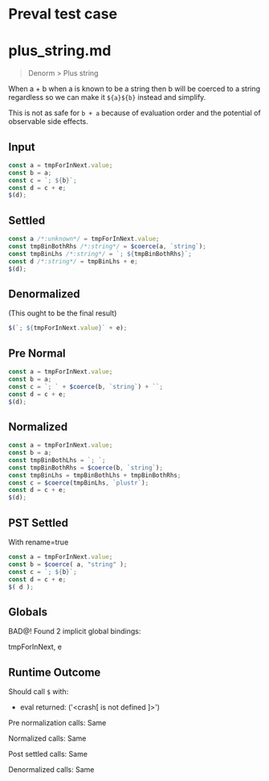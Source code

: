 # Preval test case

# plus_string.md

> Denorm > Plus string
>
>

When a + b when a is known to be a string then b will be coerced to a string regardless so we can make it `${a}${b}` instead and simplify.

This is not as safe for `b + a` because of evaluation order and the potential of observable side effects.

## Input

`````js filename=intro
const a = tmpForInNext.value;
const b = a;
const c = `; ${b}`;
const d = c + e;
$(d);
`````

## Settled


`````js filename=intro
const a /*:unknown*/ = tmpForInNext.value;
const tmpBinBothRhs /*:string*/ = $coerce(a, `string`);
const tmpBinLhs /*:string*/ = `; ${tmpBinBothRhs}`;
const d /*:string*/ = tmpBinLhs + e;
$(d);
`````

## Denormalized
(This ought to be the final result)

`````js filename=intro
$(`; ${tmpForInNext.value}` + e);
`````

## Pre Normal


`````js filename=intro
const a = tmpForInNext.value;
const b = a;
const c = `; ` + $coerce(b, `string`) + ``;
const d = c + e;
$(d);
`````

## Normalized


`````js filename=intro
const a = tmpForInNext.value;
const b = a;
const tmpBinBothLhs = `; `;
const tmpBinBothRhs = $coerce(b, `string`);
const tmpBinLhs = tmpBinBothLhs + tmpBinBothRhs;
const c = $coerce(tmpBinLhs, `plustr`);
const d = c + e;
$(d);
`````

## PST Settled
With rename=true

`````js filename=intro
const a = tmpForInNext.value;
const b = $coerce( a, "string" );
const c = `; ${b}`;
const d = c + e;
$( d );
`````

## Globals

BAD@! Found 2 implicit global bindings:

tmpForInNext, e

## Runtime Outcome

Should call `$` with:
 - eval returned: ('<crash[ <ref> is not defined ]>')

Pre normalization calls: Same

Normalized calls: Same

Post settled calls: Same

Denormalized calls: Same
